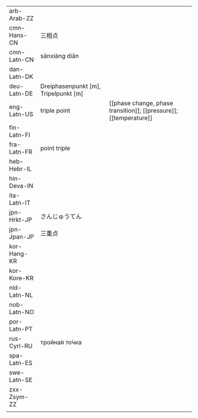 | | | |
|-|-|-|
| arb-Arab-ZZ |  |  |
| cmn-Hans-CN | 三相点 |  |
| cmn-Latn-CN | sānxiàng diǎn |  |
| dan-Latn-DK |  |  |
| deu-Latn-DE | Dreiphasenpunkt [m], Tripelpunkt [m] |  |
| eng-Latn-US | triple point | [[phase change, phase transition]]; [[pressure]]; [[temperature]] |
| fin-Latn-FI |  |  |
| fra-Latn-FR | point triple |  |
| heb-Hebr-IL |  |  |
| hin-Deva-IN |  |  |
| ita-Latn-IT |  |  |
| jpn-Hrkt-JP | さんじゅうてん |  |
| jpn-Jpan-JP | 三重点 |  |
| kor-Hang-KR |  |  |
| kor-Kore-KR |  |  |
| nld-Latn-NL |  |  |
| nob-Latn-NO |  |  |
| por-Latn-PT |  |  |
| rus-Cyrl-RU | тройна́я то́чка |  |
| spa-Latn-ES |  |  |
| swe-Latn-SE |  |  |
| zxx-Zsym-ZZ |  |  |
|  |  |  |